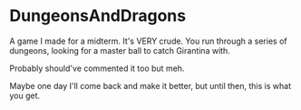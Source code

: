 # DungeonsAndDragons
A game I made for a midterm. It's VERY crude. You run through a series of dungeons, looking for a master ball to catch Girantina with.

Probably should've commented it too but meh.


Maybe one day I'll come back and make it better, but until then, this is what you get.
